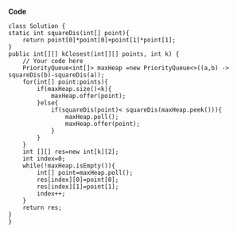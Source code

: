 **Code**

    class Solution {
    static int squareDis(int[] point){
        return point[0]*point[0]+point[1]*point[1];
    }
    public int[][] kClosest(int[][] points, int k) {
        // Your code here
        PriorityQueue<int[]> maxHeap =new PriorityQueue<>((a,b) -> squareDis(b)-squareDis(a));
        for(int[] point:points){
            if(maxHeap.size()<k){
                maxHeap.offer(point);
            }else{
                if(squareDis(point)< squareDis(maxHeap.peek())){
                    maxHeap.poll();
                    maxHeap.offer(point);
                }
            }
        }
        int [][] res=new int[k][2];
        int index=0;
        while(!maxHeap.isEmpty()){
            int[] point=maxHeap.poll();
            res[index][0]=point[0];
            res[index][1]=point[1];
            index++;
        }
        return res;
    }
    }
